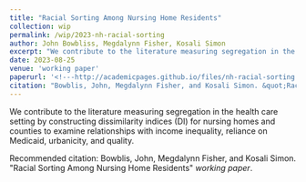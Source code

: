 ```yaml
---
title: "Racial Sorting Among Nursing Home Residents"
collection: wip
permalink: /wip/2023-nh-racial-sorting
author: John Bowbliss, Megdalynn Fisher, Kosali Simon
excerpt: "We contribute to the literature measuring segregation in the health care setting by constructing dissimilarity indices (DI) for nursing homes and counties to examine relationships with income inequality, reliance on Medicaid, urbanicity, and quality."
date: 2023-08-25
venue: 'working paper'
paperurl: '<!---http://academicpages.github.io/files/nh-racial-sorting.pdf --->'
citation: "Bowblis, John, Megdalynn Fisher, and Kosali Simon. &quot;Racial Sorting Among Nursing Home Residents&quot; <i>work in progress 1</i>."
---
```


We contribute to the literature measuring segregation in the health care setting by constructing dissimilarity indices (DI) for nursing homes and counties to examine relationships with income inequality, reliance on Medicaid, urbanicity, and quality.

<!--- [Download paper here](http://academicpages.github.io/files/nh-racial-sorting.pdf) --->

Recommended citation: Bowblis, John, Megdalynn Fisher, and Kosali Simon. &quot;Racial Sorting Among Nursing Home Residents&quot; <i>working paper</i>.
